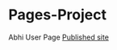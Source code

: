 # Pages-Project
Abhi User Page
[Published site](https://github.com/abhinavsanisetty/Pages-Project/tree/main)
